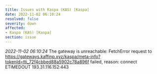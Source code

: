 ```yaml
---
title: Issues with Kaspa (KAS) [Kaspa]
date: 2022-11-02 06:10:24
resolved: false
severity: down
affected:
- Kaspa (KAS) [Kaspa]
section: issue
---
```


*2022-11-02 06:10:24* The gateway is unreachable: FetchError request to https://gateways.kaffinp.xyz/kaspa/meta-info?tokenId=tti_72f4cbbed88a5902c78a896f failed, reason: connect ETIMEDOUT 193.31.116.152:443